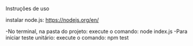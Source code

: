 Instruções de uso

instalar node.js: https://nodejs.org/en/

-No terminal, na pasta do projeto:
execute o comando: node index.js
-Para iniciar teste unitário:
execute o comando: npm test 